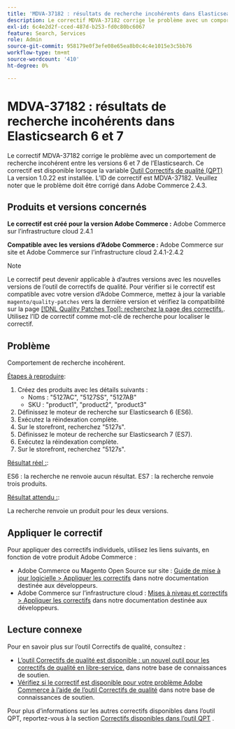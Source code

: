 ```yaml
---
title: 'MDVA-37182 : résultats de recherche incohérents dans Elasticsearch 6 et 7'
description: Le correctif MDVA-37182 corrige le problème avec un comportement de recherche incohérent entre les versions 6 et 7 de l’Elasticsearch. Ce correctif est disponible lorsque l’[outil de correctifs de qualité (QPT)](/help/announcements/adobe-commerce-announcements/magento-quality-patches-released-new-tool-to-self-serve-quality-patches.md) 1.0.22 est installé. L’ID de correctif est MDVA-37182. Veuillez noter que le problème doit être corrigé dans Adobe Commerce 2.4.3.
exl-id: 6c4e2d2f-cced-487d-b253-fd0c80bc6067
feature: Search, Services
role: Admin
source-git-commit: 958179e0f3efe08e65ea8b0c4c4e1015e3c5bb76
workflow-type: tm+mt
source-wordcount: '410'
ht-degree: 0%

---
```


# MDVA-37182 : résultats de recherche incohérents dans Elasticsearch 6 et 7

Le correctif MDVA-37182 corrige le problème avec un comportement de recherche incohérent entre les versions 6 et 7 de l’Elasticsearch. Ce correctif est disponible lorsque la variable [Outil Correctifs de qualité (QPT)](/help/announcements/adobe-commerce-announcements/magento-quality-patches-released-new-tool-to-self-serve-quality-patches.md) La version 1.0.22 est installée. L’ID de correctif est MDVA-37182. Veuillez noter que le problème doit être corrigé dans Adobe Commerce 2.4.3.

## Produits et versions concernés

**Le correctif est créé pour la version Adobe Commerce :** Adobe Commerce sur l’infrastructure cloud 2.4.1

**Compatible avec les versions d’Adobe Commerce :** Adobe Commerce sur site et Adobe Commerce sur l’infrastructure cloud 2.4.1-2.4.2

>[!NOTE]
>
>Le correctif peut devenir applicable à d’autres versions avec les nouvelles versions de l’outil de correctifs de qualité. Pour vérifier si le correctif est compatible avec votre version d’Adobe Commerce, mettez à jour la variable `magento/quality-patches` vers la dernière version et vérifiez la compatibilité sur la page [[!DNL Quality Patches Tool]: recherchez la page des correctifs.](https://devdocs.magento.com/quality-patches/tool.html#patch-grid). Utilisez l’ID de correctif comme mot-clé de recherche pour localiser le correctif.

## Problème

Comportement de recherche incohérent.

<u>Étapes à reproduire</u>:

1. Créez des produits avec les détails suivants :
   * Noms : &quot;5127AC&quot;, &quot;5127SS&quot;, &quot;5127AB&quot;
   * SKU : &quot;product1&quot;, &quot;product2&quot;, &quot;product3&quot;
1. Définissez le moteur de recherche sur Elasticsearch 6 (ES6).
1. Exécutez la réindexation complète.
1. Sur le storefront, recherchez &quot;5127s&quot;.
1. Définissez le moteur de recherche sur Elasticsearch 7 (ES7).
1. Exécutez la réindexation complète.
1. Sur le storefront, recherchez &quot;5127s&quot;.

<u>Résultat réel :</u>:

ES6 : la recherche ne renvoie aucun résultat. ES7 : la recherche renvoie trois produits.

<u>Résultat attendu :</u>:

La recherche renvoie un produit pour les deux versions.

## Appliquer le correctif

Pour appliquer des correctifs individuels, utilisez les liens suivants, en fonction de votre produit Adobe Commerce :

* Adobe Commerce ou Magento Open Source sur site : [Guide de mise à jour logicielle > Appliquer les correctifs](https://devdocs.magento.com/guides/v2.4/comp-mgr/patching/mqp.html) dans notre documentation destinée aux développeurs.
* Adobe Commerce sur l’infrastructure cloud : [Mises à niveau et correctifs > Appliquer les correctifs](https://devdocs.magento.com/cloud/project/project-patch.html) dans notre documentation destinée aux développeurs.

## Lecture connexe

Pour en savoir plus sur l’outil Correctifs de qualité, consultez :

* [L’outil Correctifs de qualité est disponible : un nouvel outil pour les correctifs de qualité en libre-service.](/help/announcements/adobe-commerce-announcements/magento-quality-patches-released-new-tool-to-self-serve-quality-patches.md) dans notre base de connaissances de soutien.
* [Vérifiez si le correctif est disponible pour votre problème Adobe Commerce à l’aide de l’outil Correctifs de qualité](/help/support-tools/patches-available-in-qpt-tool/check-patch-for-magento-issue-with-magento-quality-patches.md) dans notre base de connaissances de soutien.

Pour plus d’informations sur les autres correctifs disponibles dans l’outil QPT, reportez-vous à la section [Correctifs disponibles dans l’outil QPT](https://support.magento.com/hc/en-us/sections/360010506631-Patches-available-in-QPT-tool-) .
